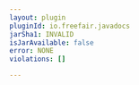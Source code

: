 ```yaml
---
layout: plugin
pluginId: io.freefair.javadocs
jarSha1: INVALID
isJarAvailable: false
error: NONE
violations: []

---
```

